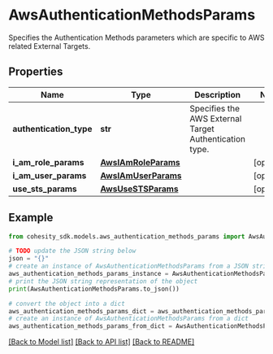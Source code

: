 # AwsAuthenticationMethodsParams

Specifies the Authentication Methods parameters which are specific to AWS related External Targets.

## Properties

Name | Type | Description | Notes
------------ | ------------- | ------------- | -------------
**authentication_type** | **str** | Specifies the AWS External Target Authentication type. | 
**i_am_role_params** | [**AwsIAmRoleParams**](AwsIAmRoleParams.md) |  | [optional] 
**i_am_user_params** | [**AwsIAmUserParams**](AwsIAmUserParams.md) |  | [optional] 
**use_sts_params** | [**AwsUseSTSParams**](AwsUseSTSParams.md) |  | [optional] 

## Example

```python
from cohesity_sdk.models.aws_authentication_methods_params import AwsAuthenticationMethodsParams

# TODO update the JSON string below
json = "{}"
# create an instance of AwsAuthenticationMethodsParams from a JSON string
aws_authentication_methods_params_instance = AwsAuthenticationMethodsParams.from_json(json)
# print the JSON string representation of the object
print(AwsAuthenticationMethodsParams.to_json())

# convert the object into a dict
aws_authentication_methods_params_dict = aws_authentication_methods_params_instance.to_dict()
# create an instance of AwsAuthenticationMethodsParams from a dict
aws_authentication_methods_params_from_dict = AwsAuthenticationMethodsParams.from_dict(aws_authentication_methods_params_dict)
```
[[Back to Model list]](../README.md#documentation-for-models) [[Back to API list]](../README.md#documentation-for-api-endpoints) [[Back to README]](../README.md)


